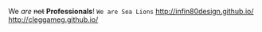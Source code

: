 We *are* ~~not~~ **Professionals**! ```We are Sea Lions``` http://infin80design.github.io/ http://cleggameg.github.io/